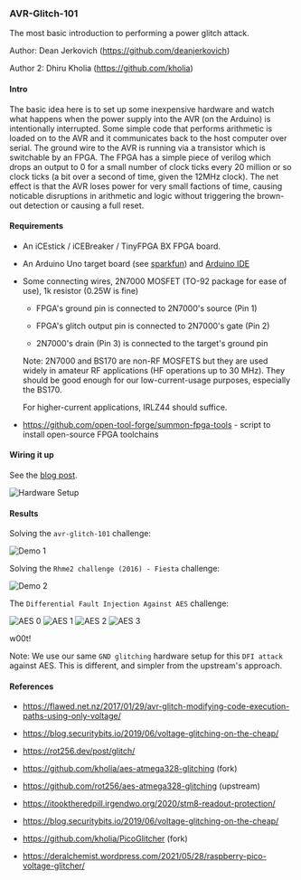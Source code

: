 ### AVR-Glitch-101

The most basic introduction to performing a power glitch attack.

Author: Dean Jerkovich (https://github.com/deanjerkovich)

Author 2: Dhiru Kholia (https://github.com/kholia)


#### Intro

The basic idea here is to set up some inexpensive hardware and watch what
happens when the power supply into the AVR (on the Arduino) is intentionally
interrupted. Some simple code that performs arithmetic is loaded on to the AVR
and it communicates back to the host computer over serial. The ground wire to
the AVR is running via a transistor which is switchable by an FPGA. The FPGA
has a simple piece of verilog which drops an output to 0 for a small number of
clock ticks every 20 million or so clock ticks (a bit over a second of time,
given the 12MHz clock). The net effect is that the AVR loses power for very
small factions of time, causing noticable disruptions in arithmetic and logic
without triggering the brown-out detection or causing a full reset.


#### Requirements

* An iCEstick / iCEBreaker / TinyFPGA BX FPGA board.

* An Arduino Uno target board (see [sparkfun](https://www.sparkfun.com/products/11021)) and [Arduino IDE](https://www.arduino.cc/en/main/software)

* Some connecting wires, 2N7000 MOSFET (TO-92 package for ease of use), 1k resistor (0.25W is fine)

  - FPGA's ground pin is connected to 2N7000's source (Pin 1)

  - FPGA's glitch output pin is connected to 2N7000's gate (Pin 2)

  - 2N7000's drain (Pin 3) is connected to the target's ground pin

  Note: 2N7000 and BS170 are non-RF MOSFETS but they are used widely in amateur
  RF applications (HF operations up to 30 MHz). They should be good enough for
  our low-current-usage purposes, especially the BS170.

  For higher-current applications, IRLZ44 should suffice.

* https://github.com/open-tool-forge/summon-fpga-tools - script to install open-source FPGA toolchains


#### Wiring it up

See the [blog post](https://flawed.net.nz/2017/01/29/avr-glitch-modifying-code-execution-paths-using-only-voltage/).

![Hardware Setup](./doc/images/glitch_wiring.jpeg)


#### Results

Solving the `avr-glitch-101` challenge:

![Demo 1](./images/Screenshot_2021-11-25_20-16-40.png)

Solving the `Rhme2 challenge (2016) - Fiesta` challenge:

![Demo 2](./images/Fiesta-Screenshot_2021-11-25_22-08-47.png)

The `Differential Fault Injection Against AES` challenge:

![AES 0](./images/AES-With-Icebreaker-Screenshot_2021-11-26_18-35-40.png)
![AES 1](./images/AES-1-Screenshot_2021-11-27_14-09-12.png)
![AES 2](./images/AES-2-Screenshot_2021-11-27_14-09-30.png)
![AES 3](./images/AES-3-Screenshot_2021-11-27_14-10-08.png)

w00t!

Note: We use our same `GND glitching` hardware setup for this `DFI attack`
against AES. This is different, and simpler from the upstream's approach.


#### References

- https://flawed.net.nz/2017/01/29/avr-glitch-modifying-code-execution-paths-using-only-voltage/

- https://blog.securitybits.io/2019/06/voltage-glitching-on-the-cheap/

- https://rot256.dev/post/glitch/

- https://github.com/kholia/aes-atmega328-glitching (fork)

- https://github.com/rot256/aes-atmega328-glitching (upstream)

- https://itooktheredpill.irgendwo.org/2020/stm8-readout-protection/

- https://blog.securitybits.io/2019/06/voltage-glitching-on-the-cheap/

- https://github.com/kholia/PicoGlitcher (fork)

- https://deralchemist.wordpress.com/2021/05/28/raspberry-pico-voltage-glitcher/
